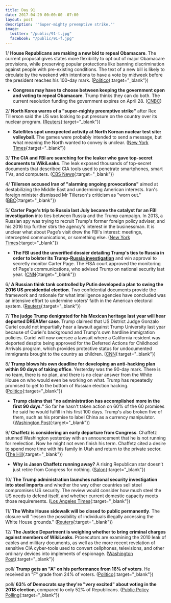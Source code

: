 ```yaml
---
title: Day 91
date: 2017-04-20 00:00:00 -07:00
layout: post
description: '"Super-mighty preemptive strike."'
image:
  twitter: "/public/91-t.jpg"
  facebook: "/public/91-f.jpg"
---
```


1/ **House Republicans are making a new bid to repeal Obamacare**. The current proposal gives states more flexibility to opt out of major Obamacare provisions, while preserving popular protections like banning discrimination against people with pre-existing conditions. The text of a new bill is likely to circulate by the weekend with intentions to have a vote by midweek before the president reaches his 100-day mark. ([Politico](http://www.politico.com/story/2017/04/20/obamacare-repeal-republicans-new-deal-237397){:target="_blank"})

* **Congress may have to choose between keeping the government open and voting to repeal Obamacare**. Trump thinks they can do both. The current resolution funding the government expires on April 28. ([CNBC](http://www.cnbc.com/2017/04/20/trump-i-think-well-get-both-a-vote-on-health-care-and-keeping-government-open-next-week.html))

2/ **North Korea warns of a "super-mighty preemptive strike"** after Rex Tillerson said the US was looking to put pressure on the country over its nuclear program. ([Reuters](http://www.reuters.com/article/us-northkorea-usa-idUSKBN17L2QZ){:target="_blank"})

* **Satellites spot unexpected activity at North Korean nuclear test site: volleyball**. The games were probably intended to send a message, but what meaning the North wanted to convey is unclear. ([New York Times](https://www.nytimes.com/2017/04/19/world/asia/north-korea-nuclear-test-volleyball.html){:target="_blank"})

3/ **The CIA and FBI are searching for the leaker who gave top-secret documents to WikiLeaks**. The leak exposed thousands of top-secret documents that described CIA tools used to penetrate smartphones, smart TVs, and computers. ([CBS News](http://www.cbsnews.com/news/cia-fbi-on-manhunt-for-leaker-who-gave-top-secret-documents-to-wikileaks/){:target="_blank"})

4/ **Tillerson accused Iran of "alarming ongoing provocations"** aimed at destabilizing the Middle East and undermining American interests. Iran's foreign minister dismissed Mr Tillerson's criticism as "worn out." ([BBC](http://www.bbc.com/news/world-us-canada-39649683){:target="_blank"})

5/ **Carter Page's trip to Russia last July became the catalyst for an FBI investigation** into ties between Russia and the Trump campaign. In 2013, a Russian spy was trying to recruit Trump's former foreign policy adviser, and his 2016 trip further stirs the agency's interest in the businessman. It is unclear what about Page’s visit drew the FBI's interest: meetings, intercepted communications, or something else. ([New York Times](https://www.nytimes.com/2017/04/19/us/politics/carter-page-russia-trump.html){:target="_blank"})

* **The FBI used the unverified dossier detailing Trump's ties to Russia in order to bolster its Trump-<a href="{{ site.baseurl }}/trump-russia-investigation/">Russia investigation</a>** and win approval to secretly monitor Carter Page. The FISA court approved the monitoring of Page's communications, who advised Trump on national security last year. ([CNN](http://www.cnn.com/2017/04/18/politics/fbi-dossier-carter-page-donald-trump-russia-investigation/){:target="_blank"})

6/ **A Russian think tank controlled by Putin developed a plan to swing the 2016 US presidential election**. Two confidential documents provide the framework and rationale for what intelligence agencies have concluded was an intensive effort to undermine voters’ faith in the American electoral system. ([Reuters](http://www.reuters.com/article/us-usa-russia-election-exclusive-idUSKBN17L2N3){:target="_blank"})

7/ **The judge Trump denigrated for his Mexican heritage last year will hear deported DREAMer case**. Trump claimed that US District Judge Gonzalo Curiel could not impartially hear a lawsuit against Trump University last year because of Curiel's background and Trump's own hardline immigration policies. Curiel will now oversee a lawsuit where a California resident was deported despite being approved for the Deferred Actions for Childhood Arrivals program, which provides protective status for undocumented immigrants brought to the country as children. ([CNN](http://www.cnn.com/2017/04/20/politics/juan-manuel-montes-bojorquez-judge-curiel/index.html){:target="_blank"})

8/ **Trump blows his own deadline for developing an anti-hacking plan within 90 days of taking office**. Yesterday was the 90-day mark. There is no team, there is no plan, and there is no clear answer from the White House on who would even be working on what. Trump has repeatedly promised to get to the bottom of Russian election hacking. ([Politico](http://www.politico.com/story/2017/04/20/trump-cybersecurity-hackers-237385){:target="_blank"})

* **Trump claims that "no administration has accomplished more in the first 90 days."** So far he hasn't taken action on 60% of the 60 promises he said he would fulfill in his first 100 days. Trump's also broken five of them, such as his promise to label China as a currency manipulator. ([Washington Post](https://www.washingtonpost.com/news/fact-checker/wp/2017/04/20/trumps-claim-that-no-administration-has-accomplished-more-in-the-first-90-days/){:target="_blank"})

9/ **Chaffetz is considering an early departure from Congress**. Chaffetz stunned Washington yesterday with an announcement that he is not running for reelection. Now he might not even finish his term. Chaffetz cited a desire to spend more time with his family in Utah and return to the private sector. ([The Hill](http://thehill.com/homenews/house/329716-chaffetz-considering-early-departure-from-congress){:target="_blank"})

* **Why is Jason Chaffetz running away?** A rising Republican star doesn’t just retire from Congress for nothing. ([Salon](https://www.salon.com/2017/04/20/why-is-jason-chaffetz-running-away-a-rising-republican-star-just-doesnt-retire-from-congress-for-nothing/){:target="_blank"})

10/ **The Trump administration launches national security investigation into steel imports** and whether the way other countries sell steel compromises US security. The review would consider how much steel the US needs to defend itself, and whether current domestic capacity meets those requirements. ([Los Angeles Times](http://www.latimes.com/business/la-fi-steel-imports-20170420-story.html){:target="_blank"})

11/ **The White House sidewalk will be closed to public permanently**. The closure will "lessen the possibility of individuals illegally accessing the White House grounds." ([Reuters](http://www.reuters.com/article/us-usa-whitehouse-security-idUSKBN17M05B){:target="_blank"})

12/ **The Justice Department is weighing whether to bring criminal charges against members of WikiLeaks**. Prosecutors are examining the 2010 leak of cables and military documents, as well as the more recent revelation of sensitive CIA cyber-tools used to convert cellphones, televisions, and other ordinary devices into implements of espionage. ([Washington Post](https://www.washingtonpost.com/world/national-security/justice-dept-debating-charges-against-wikileaks-members-in-revelations-of-diplomatic-cia-materials/2017/04/20/32b15336-2548-11e7-a1b3-faff0034e2de_story.html){:target="_blank"})

poll/ **Trump gets an "A" on his performance from 16% of voters**. He received an "F" grade from 24% of voters. ([Politico](http://www.politico.com/story/2017/04/20/donald-trump-grades-report-card-237378){:target="_blank"})

poll/ **63% of Democrats say they're "very excited" about voting in the 2018 election**, compared to only 52% of Republicans. ([Public Policy Polling](http://www.publicpolicypolling.com/main/2017/04/democrats-have-big-enthusiasm-edge-for-2018.html){:target="_blank"})
